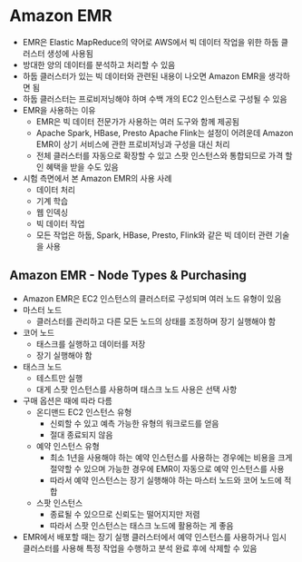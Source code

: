 # Amazon EMR

- EMR은 Elastic MapReduce의 약어로 AWS에서 빅 데이터 작업을 위한 하둡 클러스터 생성에 사용됨
- 방대한 양의 데이터를 분석하고 처리할 수 있음
- 하둡 클러스터가 있는 빅 데이터와 관련된 내용이 나오면 Amazon EMR을 생각하면 됨
- 하둡 클러스터는 프로비저닝해야 하며 수백 개의 EC2 인스턴스로 구성될 수 있음
- EMR을 사용하는 이유
	- EMR은 빅 데이터 전문가가 사용하는 여러 도구와 함께 제공됨
	- Apache Spark, HBase, Presto Apache Flink는 설정이 어려운데 Amazon EMR이 상기 서비스에 관한 프로비저닝과 구성을 대신 처리
	- 전체 클러스터를 자동으로 확장할 수 있고 스팟 인스턴스와 통합되므로 가격 할인 혜택을 받을 수도 있음
- 시험 측면에서 본 Amazon EMR의 사용 사례
	- 데이터 처리
	- 기계 학습
	- 웹 인덱싱
	- 빅 데이터 작업
	- 모든 작업은 하둡, Spark, HBase, Presto, Flink와 같은 빅 데이터 관련 기술을 사용

## Amazon EMR - Node Types & Purchasing

- Amazon EMR은 EC2 인스턴스의 클러스터로 구성되며 여러 노드 유형이 있음
- 마스터 노드
	- 클러스터를 관리하고 다른 모든 노드의 상태를 조정하며 장기 실행해야 함
- 코어 노드
	- 태스크를 실행하고 데이터를 저장
	- 장기 실행해야 함
- 태스크 노드
	- 테스트만 실행
	- 대게 스팟 인스턴스를 사용하며 태스크 노드 사용은 선택 사항
- 구매 옵션은 때에 따라 다름
	- 온디맨드 EC2 인스턴스 유형
		- 신뢰할 수 있고 예측 가능한 유형의 워크로드를 얻음
		- 절대 종료되지 않음
	- 예약 인스턴스 유형
		- 최소 1년을 사용해야 하는 예약 인스턴스를 사용하는 경우에는 비용을 크게 절약할 수 있으며 가능한 경우에 EMR이 자동으로 예약 인스턴스를 사용
		- 따라서 예약 인스턴스는 장기 실행해야 하는 마스터 노드와 코어 노드에 적합
	- 스팟 인스턴스
		- 종료될 수 있으므로 신뢰도는 떨어지지만 저렴
		- 따라서 스팟 인스턴스는 태스크 노드에 활용하는 게 좋음
- EMR에서 배포할 때는 장기 실행 클러스터에서 예약 인스턴스를 사용하거나 임시 클러스터를 사용해 특정 작업을 수행하고 분석 완료 후에 삭제할 수 있음
